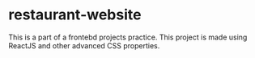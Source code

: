 # restaurant-website

This is a part of a frontebd projects practice.
This project is made using ReactJS and other advanced CSS properties.
